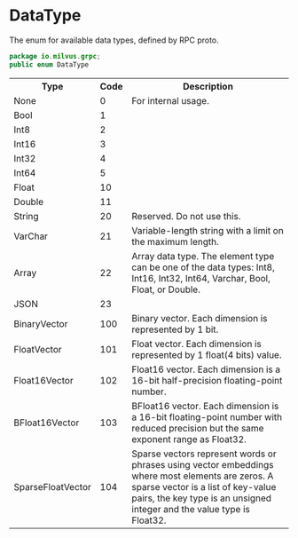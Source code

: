 # DataType

The enum for available data types, defined by RPC proto.

```java
package io.milvus.grpc;
public enum DataType
```

<table>
   <tr>
     <th><strong>Type</strong></th>
     <th><strong>Code</strong></th>
     <th><strong>Description</strong></th>
   </tr>
   <tr>
     <td>None</td>
     <td>0</td>
     <td>For internal usage.</td>
   </tr>
   <tr>
     <td>Bool</td>
     <td>1</td>
     <td></td>
   </tr>
   <tr>
     <td>Int8</td>
     <td>2</td>
     <td></td>
   </tr>
   <tr>
     <td>Int16</td>
     <td>3</td>
     <td></td>
   </tr>
   <tr>
     <td>Int32</td>
     <td>4</td>
     <td></td>
   </tr>
   <tr>
     <td>Int64</td>
     <td>5</td>
     <td></td>
   </tr>
   <tr>
     <td>Float</td>
     <td>10</td>
     <td></td>
   </tr>
   <tr>
     <td>Double</td>
     <td>11</td>
     <td></td>
   </tr>
   <tr>
     <td>String</td>
     <td>20</td>
     <td>Reserved. Do not use this.</td>
   </tr>
   <tr>
     <td>VarChar</td>
     <td>21</td>
     <td>Variable-length string with a limit on the maximum length.</td>
   </tr>
   <tr>
     <td>Array</td>
     <td>22</td>
     <td>Array data type. The element type can be one of the data types: Int8, Int16, Int32, Int64, Varchar, Bool, Float, or Double.</td>
   </tr>
   <tr>
     <td>JSON</td>
     <td>23</td>
     <td></td>
   </tr>
   <tr>
     <td>BinaryVector</td>
     <td>100</td>
     <td>Binary vector. Each dimension is represented by 1 bit.</td>
   </tr>
   <tr>
     <td>FloatVector</td>
     <td>101</td>
     <td>Float vector. Each dimension is represented by 1 float(4 bits) value.</td>
   </tr>
   <tr>
     <td>Float16Vector</td>
     <td>102</td>
     <td>Float16 vector. Each dimension is a 16-bit half-precision floating-point number.</td>
   </tr>
   <tr>
     <td>BFloat16Vector</td>
     <td>103</td>
     <td>BFloat16 vector. Each dimension is a 16-bit floating-point number with reduced precision but the same exponent range as Float32.</td>
   </tr>
   <tr>
     <td>SparseFloatVector</td>
     <td>104</td>
     <td>Sparse vectors represent words or phrases using vector embeddings where most elements are zeros. A sparse vector is a list of key-value pairs, the key type is an unsigned integer and the value type is Float32.</td>
   </tr>
</table>
